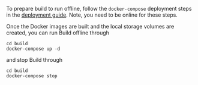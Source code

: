 To prepare build to run offline, follow the `docker-compose` deployment steps in the [deployment guide](deploy.md).
Note, you need to be online for these steps.

Once the Docker images are built and the local storage volumes are created, you can run Build offline through

```
cd build
docker-compose up -d
```

and stop Build through

```
cd build
docker-compose stop
```



